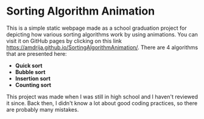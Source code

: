# Sorting Algorithm Animation
This is a simple static webpage made as a school graduation project for depicting how various sorting algorithms work by using animations. You can visit it on GitHub pages by clicking on this link https://amdrija.github.io/SortingAlgorithmAnimation/.
There are 4 algorithms that are presented here: 
 - **Quick sort**
 - **Bubble sort**
 - **Insertion sort**
 - **Counting sort**  

This project was made when I was still in high school and I haven't reviewed it since. Back then, I didn't know a lot about good coding practices, so there are probably many mistakes.